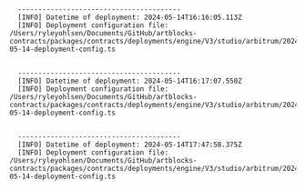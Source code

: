 
      ----------------------------------------
      [INFO] Datetime of deployment: 2024-05-14T16:16:05.113Z
      [INFO] Deployment configuration file: /Users/ryleyohlsen/Documents/GitHub/artblocks-contracts/packages/contracts/deployments/engine/V3/studio/arbitrum/2024-05-14-deployment-config.ts

    
      ----------------------------------------
      [INFO] Datetime of deployment: 2024-05-14T16:17:07.550Z
      [INFO] Deployment configuration file: /Users/ryleyohlsen/Documents/GitHub/artblocks-contracts/packages/contracts/deployments/engine/V3/studio/arbitrum/2024-05-14-deployment-config.ts

    
      ----------------------------------------
      [INFO] Datetime of deployment: 2024-05-14T17:47:58.375Z
      [INFO] Deployment configuration file: /Users/ryleyohlsen/Documents/GitHub/artblocks-contracts/packages/contracts/deployments/engine/V3/studio/arbitrum/2024-05-14-deployment-config.ts

    